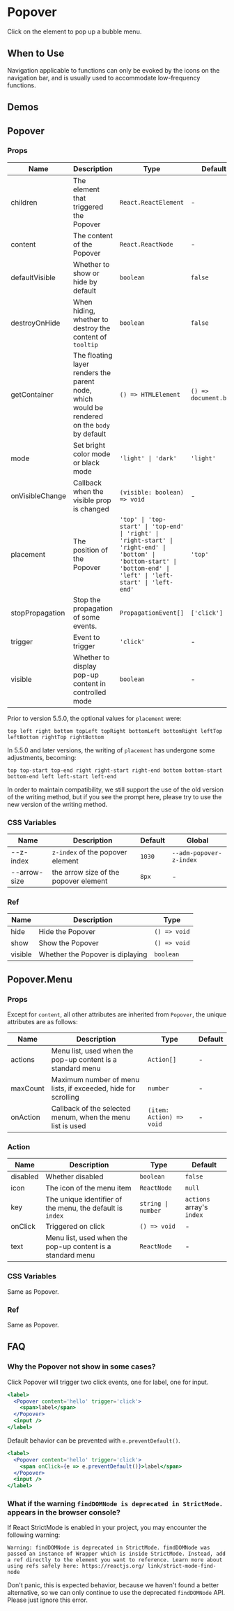 # Popover

Click on the element to pop up a bubble menu.

## When to Use

Navigation applicable to functions can only be evoked by the icons on the navigation bar, and is usually used to accommodate low-frequency functions.

## Demos

<code src="./demos/demo1.tsx"></code>

<code src="./demos/demo2.tsx"></code>

<code src="./demos/demo4.tsx"></code>

<code src="./demos/demo3.tsx" debug></code>

## Popover

### Props

| Name            | Description                                                                                  | Type                                                                                                                                                                 | Default               |
| --------------- | -------------------------------------------------------------------------------------------- | -------------------------------------------------------------------------------------------------------------------------------------------------------------------- | --------------------- |
| children        | The element that triggered the Popover                                                       | `React.ReactElement`                                                                                                                                                 | -                     |
| content         | The content of the Popover                                                                   | `React.ReactNode`                                                                                                                                                    | -                     |
| defaultVisible  | Whether to show or hide by default                                                           | `boolean`                                                                                                                                                            | `false`               |
| destroyOnHide   | When hiding, whether to destroy the content of `tooltip`                                     | `boolean`                                                                                                                                                            | `false`               |
| getContainer    | The floating layer renders the parent node, which would be rendered on the `body` by default | `() => HTMLElement`                                                                                                                                                  | `() => document.body` |
| mode            | Set bright color mode or black mode                                                          | `'light' \| 'dark'`                                                                                                                                                  | `'light'`             |
| onVisibleChange | Callback when the visible prop is changed                                                    | `(visible: boolean) => void`                                                                                                                                         | -                     |
| placement       | The position of the Popover                                                                  | `'top' \| 'top-start' \| 'top-end' \| 'right' \| 'right-start' \| 'right-end' \| 'bottom' \| 'bottom-start' \| 'bottom-end' \| 'left' \| 'left-start' \| 'left-end'` | `'top'`               |
| stopPropagation | Stop the propagation of some events.                                                         | `PropagationEvent[]`                                                                                                                                                 | `['click']`           |
| trigger         | Event to trigger                                                                             | `'click'`                                                                                                                                                            | -                     |
| visible         | Whether to display pop-up content in controlled mode                                         | `boolean`                                                                                                                                                            | -                     |

Prior to version 5.5.0, the optional values for `placement` were:

`top left right bottom topLeft topRight bottomLeft bottomRight leftTop leftBottom rightTop rightBottom`

In 5.5.0 and later versions, the writing of `placement` has undergone some adjustments, becoming:

`top top-start top-end right right-start right-end bottom bottom-start bottom-end left left-start left-end`

In order to maintain compatibility, we still support the use of the old version of the writing method, but if you see the prompt here, please try to use the new version of the writing method.

### CSS Variables

| Name         | Description                           | Default | Global                  |
| ------------ | ------------------------------------- | ------- | ----------------------- |
| --z-index    | `z-index` of the popover element      | `1030`  | `--adm-popover-z-index` |
| --arrow-size | the arrow size of the popover element | `8px`   | -                       |

### Ref

| Name    | Description                      | Type         |
| ------- | -------------------------------- | ------------ |
| hide    | Hide the Popover                 | `() => void` |
| show    | Show the Popover                 | `() => void` |
| visible | Whether the Popover is diplaying | `boolean`    |

## Popover.Menu

### Props

Except for `content`, all other attributes are inherited from `Popover`, the unique attributes are as follows:

| Name     | Description                                                   | Type                     | Default |
| -------- | ------------------------------------------------------------- | ------------------------ | ------- |
| actions  | Menu list, used when the pop-up content is a standard menu    | `Action[]`               | -       |
| maxCount | Maximum number of menu lists, if exceeded, hide for scrolling | `number`                 | -       |
| onAction | Callback of the selected menum, when the menu list is used    | `(item: Action) => void` | -       |

### Action

| Name     | Description                                                | Type               | Default                   |
| -------- | ---------------------------------------------------------- | ------------------ | ------------------------- |
| disabled | Whether disabled                                           | `boolean`          | `false`                   |
| icon     | The icon of the menu item                                  | `ReactNode`        | `null`                    |
| key      | The unique identifier of the menu, the default is `index`  | `string \| number` | `actions` array's `index` |
| onClick  | Triggered on click                                         | `() => void`       | -                         |
| text     | Menu list, used when the pop-up content is a standard menu | `ReactNode`        | -                         |

### CSS Variables

Same as Popover.

### Ref

Same as Popover.

## FAQ

### Why the Popover not show in some cases?

Click Popover will trigger two click events, one for label, one for input.

```jsx
<label>
  <Popover content='hello' trigger='click'>
    <span>label</span>
  </Popover>
  <input />
</label>
```

Default behavior can be prevented with `e.preventDefault()`.

```jsx
<label>
  <Popover content='hello' trigger='click'>
    <span onClick={e => e.preventDefault()}>label</span>
  </Popover>
  <input />
</label>
```

### What if the warning `findDOMNode is deprecated in StrictMode.` appears in the browser console?

If React StrictMode is enabled in your project, you may encounter the following warning:

```text
Warning: findDOMNode is deprecated in StrictMode. findDOMNode was passed an instance of Wrapper which is inside StrictMode. Instead, add a ref directly to the element you want to reference. Learn more about using refs safely here: https://reactjs.org/ link/strict-mode-find-node
```

Don't panic, this is expected behavior, because we haven't found a better alternative, so we can only continue to use the deprecated `findDOMNode` API. Please just ignore this error.
